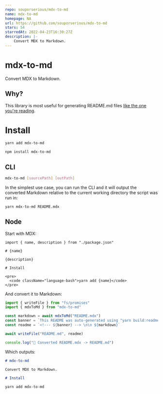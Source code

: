 ```yaml
---
repo: souporserious/mdx-to-md
name: mdx-to-md
homepage: NA
url: https://github.com/souporserious/mdx-to-md
stars: 54
starredAt: 2022-04-23T16:30:27Z
description: |-
    Convert MDX to Markdown.
---
```


<!--- This markdown file was auto-generated from "src/README.mdx" -->

# mdx-to-md

Convert MDX to Markdown. 

## Why?

This library is most useful for generating README.md files [like the one you're reading](/packages/mdx-to-md/src/README.mdx).

# Install

```bash
yarn add mdx-to-md
```

```bash
npm install mdx-to-md
```

## CLI

```bash
mdx-to-md [sourcePath] [outPath]

```

In the simplest use case, you can run the CLI and it will output the converted Markdown relative to the current working directory the script was run in:

```bash
yarn mdx-to-md README.mdx

```

## Node

Start with MDX:

```mdx
import { name, description } from "./package.json"

# {name}

{description}

# Install

<pre>
  <code className="language-bash">yarn add {name}</code>
</pre>

```

And convert it to Markdown:

```ts
import { writeFile } from "fs/promises"
import { mdxToMd } from "mdx-to-md"

const markdown = await mdxToMd("README.mdx")
const banner = `This README was auto-generated using "yarn build:readme"`
const readme = `<!--- ${banner} --> \n\n ${markdown}`

await writeFile("README.md", readme)

console.log("📝 Converted README.mdx -> README.md")

```

Which outputs:

```md
# mdx-to-md

Convert MDX to Markdown.

# Install

yarn add mdx-to-md

```
